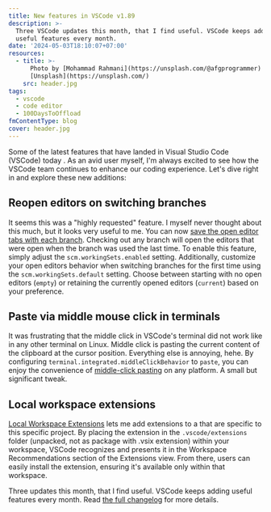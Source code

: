 ```yaml
---
title: New features in VSCode v1.89
description: >-
  Three VSCode updates this month, that I find useful. VSCode keeps adding
  useful features every month.
date: '2024-05-03T18:10:07+07:00'
resources:
  - title: >-
      Photo by [Mohammad Rahmani](https://unsplash.com/@afgprogrammer) via
      [Unsplash](https://unsplash.com/)
    src: header.jpg
tags:
  - vscode
  - code editor
  - 100DaysToOffload
fmContentType: blog
cover: header.jpg
---
```


Some of the latest features that have landed in Visual Studio Code (VSCode) today . As an avid user myself, I'm always excited to see how the VSCode team continues to enhance our coding experience. Let's dive right in and explore these new additions:

## Reopen editors on switching branches

It seems this was a "highly requested" feature. I myself never thought about this much, but it looks very useful to me. You can now [save the open editor tabs with each branch](https://code.visualstudio.com/updates/v1_89#_saverestore-open-editors-when-switching-branches). Checking out any branch will open the editors that were open when the branch was used the last time. To enable this feature, simply adjust the `scm.workingSets.enabled` setting. Additionally, customize your open editors behavior when switching branches for the first time using the `scm.workingSets.default` setting. Choose between starting with no open editors (`empty`) or retaining the currently opened editors (`current`) based on your preference.

## Paste via middle mouse click in terminals

It was frustrating that the middle click in VSCode's terminal did not work like in any other terminal on Linux. Middle click is pasting the current content of the clipboard at the cursor position. Everything else is annoying, hehe. By configuring `terminal.integrated.middleClickBehavior` to `paste`, you can enjoy the convenience of [middle-click pasting](https://code.visualstudio.com/updates/v1_89#_configure-middle-click-to-paste) on any platform. A small but significant tweak.

## Local workspace extensions

[Local Workspace Extensions](https://code.visualstudio.com/updates/v1_89#_local-workspace-extensions) lets me add extensions to a that are specific to this specific project. By placing the extension in the `.vscode/extensions` folder (unpacked, not as package with .vsix extension) within your workspace, VSCode recognizes and presents it in the Workspace Recommendations section of the Extensions view. From there, users can easily install the extension, ensuring it's available only within that workspace.

Three updates this month, that I find useful. VSCode keeps adding useful features every month. Read [the full changelog](https://code.visualstudio.com/updates/v1_89) for more details.
